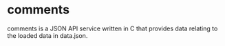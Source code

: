 # comments

comments is a JSON API service written in C that provides data relating to the loaded data in data.json.
